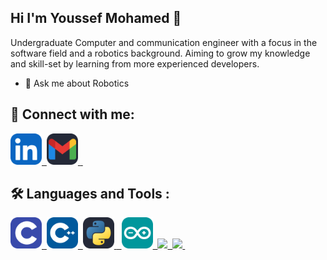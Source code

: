## Hi I'm Youssef Mohamed 👋 
Undergraduate Computer and communication engineer with a focus in the software field and a robotics background.
Aiming to grow my knowledge and skill-set by learning from more experienced developers.
- 💬 Ask me about Robotics

## :speech_balloon: Connect with me: 
<div id="badges">
  <a href="https://www.linkedin.com/in/youssefmohattia/">
    <img src="https://github.com/tandpfun/skill-icons/blob/main/icons/LinkedIn.svg" alt="LinkedIn Badge"alt="CSS" width="50" height="50"/>&nbsp;
  </a>
  <a href="mailto:youssefmohamed2531@gmail.com">
    <picture>
    <source media="(prefers-color-scheme: dark)" srcset="https://github.com/tandpfun/skill-icons/blob/main/icons/Gmail-Dark.svg">
    <source media="(prefers-color-scheme: light)" srcset="https://github.com/tandpfun/skill-icons/blob/main/icons/Gmail-Light.svg">
    <img alt="CSS" src="https://github.com/tandpfun/skill-icons/blob/main/icons/Gmail-Dark.svg" width="50" height="50">
    </picture>&nbsp;
  </a>
</div>

## :hammer_and_wrench: Languages and Tools :
<div>
 <a href="https://www.learn-c.org/">
    <img src="https://github.com/tandpfun/skill-icons/blob/main/icons/C.svg" alt="CSS" width="50" height="50"/>&nbsp;
  </a>
  <a href="https://www.learn-cpp.org/">
    <img src="https://github.com/tandpfun/skill-icons/blob/main/icons/CPP.svg" alt="CSS" width="50" height="50"/>&nbsp;
  </a>  
  <a href="https://www.learnpython.org/">
    <picture>
    <source media="(prefers-color-scheme: dark)" srcset="https://github.com/tandpfun/skill-icons/blob/main/icons/Python-Dark.svg">
    <source media="(prefers-color-scheme: light)" srcset="https://github.com/tandpfun/skill-icons/blob/main/icons/Python-Light.svg">
    <img alt="CSS" src="https://github.com/tandpfun/skill-icons/blob/main/icons/Python-Dark.svg" width="50" height="50">
    </picture>&nbsp;
  </a> 
 <a href="https://docs.arduino.cc/learn/">
    <img src="https://github.com/tandpfun/skill-icons/blob/main/icons/Arduino.svg" alt="CSS" width="50" height="50"/>&nbsp;
  </a>
  <a href="https://docs.openmv.io/openmvcam/tutorial/index.html">
    <img width=50px src="https://global.discourse-cdn.com/standard17/uploads/openmv1/original/2X/7/7e5a87ef6230e6a31bf4c5eb1cf2d1b9a56a2f7e.png">&nbsp;
  </a> 
  <a href="https://www.w3schools.com/git/">
    <img width=50px src="https://git-scm.com/images/logos/downloads/Git-Icon-1788C.png">&nbsp;
  </a> 
</div>


   
</div>
